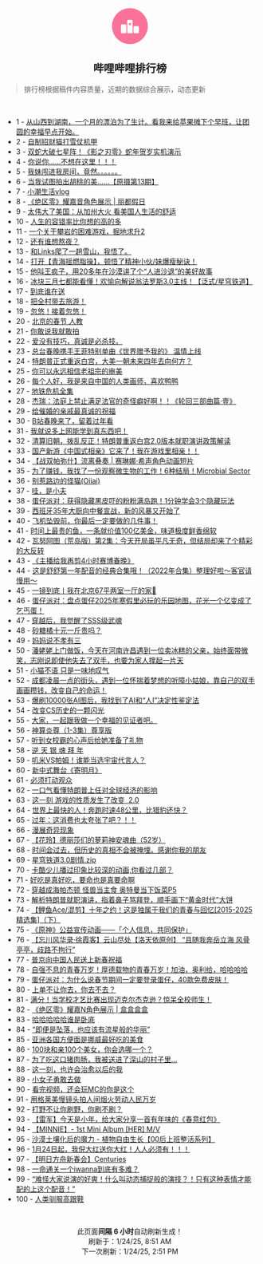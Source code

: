 <div align="center">
    <img src="./assets/icon_rank.png" alt="logo" />
    <h2>哔哩哔哩排行榜</h>
</div>

> 排行榜根据稿件内容质量，近期的数据综合展示，动态更新

<br />

<ul><li><span>1 - <a href=https://www.bilibili.com/BV13uf8YxEDV target=_blank>从山西到湖南，一个月的漂泊为了生计。看我来给苹果摊下个早班，让团圆的幸福早点开始。</a></span></li><li><span>2 - <a href=https://www.bilibili.com/BV1pEwvevEYU target=_blank>自制招财猫打雪仗机甲</a></span></li><li><span>3 - <a href=https://www.bilibili.com/BV1UpwaeNESx target=_blank>双蛇大破七星阵！《影之刃零》蛇年贺岁实机演示</a></span></li><li><span>4 - <a href=https://www.bilibili.com/BV1zdw6eyExk target=_blank>你说你……不想在这里！！！</a></span></li><li><span>5 - <a href=https://www.bilibili.com/BV13bfbYXE4N target=_blank>我妹闯进我房间，竟然。。。。。。</a></span></li><li><span>6 - <a href=https://www.bilibili.com/BV1PQwHevEkX target=_blank>当我试图拍出胡桃的美……【原摄第13期】</a></span></li><li><span>7 - <a href=https://www.bilibili.com/BV1bDftYUEEm target=_blank>小潮生活vlog</a></span></li><li><span>8 - <a href=https://www.bilibili.com/BV1nnwHedEZL target=_blank>《绝区零》耀嘉音角色展示&nbsp;|&nbsp;丽都假日</a></span></li><li><span>9 - <a href=https://www.bilibili.com/BV1w2fbY3EnC target=_blank>太伟大了美国：从加州大火&nbsp;看美国人生活的舒适</a></span></li><li><span>10 - <a href=https://www.bilibili.com/BV1mPwMeFEPX target=_blank>人生的容错率比你想的高的多</a></span></li><li><span>11 - <a href=https://www.bilibili.com/BV1KpfaYsEhx target=_blank>一个关于攀岩的困难游戏，掘地求升2</a></span></li><li><span>12 - <a href=https://www.bilibili.com/BV1ZofhY3EbR target=_blank>还有谁想熬夜？</a></span></li><li><span>13 - <a href=https://www.bilibili.com/BV1fQwme8Eqt target=_blank>和Links爬了一趟雪山，我悟了。</a></span></li><li><span>14 - <a href=https://www.bilibili.com/BV1Z4wYenEGB target=_blank>打开【青海摇燃脂操】，顿悟了精神小伙/妹爆瘦秘诀！</a></span></li><li><span>15 - <a href=https://www.bilibili.com/BV1cjwhenE9t target=_blank>他叫王疯子，用20多年在沙漠讲了个“人进沙退”的美好故事</a></span></li><li><span>16 - <a href=https://www.bilibili.com/BV1VxfhYYEGi target=_blank>冰块三月七都能看懂！欢愉向解说翁法罗斯3.0主线！【泛式/星穹铁道】</a></span></li><li><span>17 - <a href=https://www.bilibili.com/BV17Dwee9E9Q target=_blank>到底谁在送</a></span></li><li><span>18 - <a href=https://www.bilibili.com/BV1n6waeXEgG target=_blank>把全村带去旅游！</a></span></li><li><span>19 - <a href=https://www.bilibili.com/BV1J9fhY5EhW target=_blank>忽悠！接着忽悠！</a></span></li><li><span>20 - <a href=https://www.bilibili.com/BV1XUwze8ERW target=_blank>北京的春节&nbsp;人教</a></span></li><li><span>21 - <a href=https://www.bilibili.com/BV1dFf8YhEjD target=_blank>你敢说我就敢拍</a></span></li><li><span>22 - <a href=https://www.bilibili.com/BV19iwYe5Eym target=_blank>爱没有技巧，真诚是必杀技。</a></span></li><li><span>23 - <a href=https://www.bilibili.com/BV1z4fxY4EPi target=_blank>总台春晚携手王菲特别单曲《世界赠予我的》&nbsp;温情上线</a></span></li><li><span>24 - <a href=https://www.bilibili.com/BV1Q7wpe2E45 target=_blank>特朗普正式重返白宫，大美一朝未来四年去向何方？</a></span></li><li><span>25 - <a href=https://www.bilibili.com/BV1kJwHe4EKg target=_blank>你可以永远相信老祖宗的审美</a></span></li><li><span>26 - <a href=https://www.bilibili.com/BV1yjw2evEi1 target=_blank>每个人好，我是来自中国的人类画师，喜欢鸭鸭</a></span></li><li><span>27 - <a href=https://www.bilibili.com/BV1U5wUeyEPi target=_blank>地铁危机全集</a></span></li><li><span>28 - <a href=https://www.bilibili.com/BV1B3wmeZELx target=_blank>杰瑞：法庭上禁止满足法官的奇怪癖好啊！！《轮回三部曲篇·壹》</a></span></li><li><span>29 - <a href=https://www.bilibili.com/BV1QAftYDEWP target=_blank>给催婚的亲戚最真诚的祝福</a></span></li><li><span>30 - <a href=https://www.bilibili.com/BV1ckw1efEvP target=_blank>B站春晚来了，留着过年看</a></span></li><li><span>31 - <a href=https://www.bilibili.com/BV1SAwGejEeo target=_blank>我就说多上网能学到真东西吧！</a></span></li><li><span>32 - <a href=https://www.bilibili.com/BV1ACfbYVEwm target=_blank>清算旧朝，拨乱反正！特朗普重返白宫2.0版本就职演讲政策解读</a></span></li><li><span>33 - <a href=https://www.bilibili.com/BV19YwheBE4h target=_blank>国产新游《中国式相亲》它来了！我在游戏里相亲！！</a></span></li><li><span>34 - <a href=https://www.bilibili.com/BV1q3cteAEXK target=_blank>【战双帕弥什】流离叠奏&nbsp;|&nbsp;赛琳娜·希声角色动画短片</a></span></li><li><span>35 - <a href=https://www.bilibili.com/BV1DrwHeGEYp target=_blank>为了赚钱，我找了一份观察微生物的工作！6种结局！Microbial&nbsp;Sector</a></span></li><li><span>36 - <a href=https://www.bilibili.com/BV1bZw8eYEo6 target=_blank>别惹路边的怪猫(Oiiai)</a></span></li><li><span>37 - <a href=https://www.bilibili.com/BV1ruwBeME5y target=_blank>哇，是小夫</a></span></li><li><span>38 - <a href=https://www.bilibili.com/BV1xUwHeqEYg target=_blank>蛋仔派对：获得隐藏黑皮吓的粉粉满岛跑！1分钟学会3个隐藏玩法</a></span></li><li><span>39 - <a href=https://www.bilibili.com/BV1rRwheWEUH target=_blank>西班牙35年大厨向中餐宣战，新的风暴又开始了</a></span></li><li><span>40 - <a href=https://www.bilibili.com/BV134wmemE5C target=_blank>飞机坠毁前，你最后一定要做的几件事！</a></span></li><li><span>41 - <a href=https://www.bilibili.com/BV1Rpw4efEtZ target=_blank>时间上最贵的鱼，一条就价值100亿美金，味道极度鲜香绵软</a></span></li><li><span>42 - <a href=https://www.bilibili.com/BV12awpeMEfG target=_blank>瓦努阿图（荒岛版）第2集：今天开局虽平凡无奇，但结局却来了个精彩的大反转</a></span></li><li><span>43 - <a href=https://www.bilibili.com/BV1dgwaeVE2c target=_blank>《主播给我再剪4小时赛博春晚》</a></span></li><li><span>44 - <a href=https://www.bilibili.com/BV1TQwYeNE8j target=_blank>这是舒舒第一年配音的经典合集哦！（2022年合集）整理好啦～客官请慢用～</a></span></li><li><span>45 - <a href=https://www.bilibili.com/BV1rDwbeEEzH target=_blank>一镜到底丨我在北京67平两室一厅的家🏡</a></span></li><li><span>46 - <a href=https://www.bilibili.com/BV1iWwke5ERs target=_blank>蛋仔派对：盘点蛋仔2025年寒假里必玩的乐园地图，花光一个亿变成了乞丐蛋！</a></span></li><li><span>47 - <a href=https://www.bilibili.com/BV1mLftYkEPA target=_blank>穿越后，我觉醒了SSS级武魂</a></span></li><li><span>48 - <a href=https://www.bilibili.com/BV1Hvw8eEEZJ target=_blank>砂糖橘十元一斤贵吗？</a></span></li><li><span>49 - <a href=https://www.bilibili.com/BV1ESf4YhEHt target=_blank>妈妈说不孝有三</a></span></li><li><span>50 - <a href=https://www.bilibili.com/BV1UEw8eFEJ2 target=_blank>潘姥姥上门做饭，今天在河南许昌遇到一位卖冰糕的父亲，始终面带微笑，志刚说即使他失去了双手，也要为家人撑起一片天</a></span></li><li><span>51 - <a href=https://www.bilibili.com/BV1JCfiY4Edz target=_blank>小猫不语&nbsp;只是一味地叹气</a></span></li><li><span>52 - <a href=https://www.bilibili.com/BV1DpwpeVEgm target=_blank>成都凌晨一点的街头，遇到一位怀揣着梦想的听障小姑娘，靠自己的双手画画攒钱，改变自己的命运！</a></span></li><li><span>53 - <a href=https://www.bilibili.com/BV1oXwmefEYy target=_blank>爆刷10000张AI图后，我找到了AI和“人I”决定性鉴定法</a></span></li><li><span>54 - <a href=https://www.bilibili.com/BV18ew6efEF5 target=_blank>改变CS历史的一颗闪光</a></span></li><li><span>55 - <a href=https://www.bilibili.com/BV1ArfbYyESz target=_blank>大家，一起跟我做一个幸福的见证者吧。</a></span></li><li><span>56 - <a href=https://www.bilibili.com/BV1RxwbevEZx target=_blank>神算炎尊（1-3集）尊享版</a></span></li><li><span>57 - <a href=https://www.bilibili.com/BV1t3wWe6EuV target=_blank>听到女校霸的心声后给她准备了礼物</a></span></li><li><span>58 - <a href=https://www.bilibili.com/BV1ZxwheVEFv target=_blank>逆&nbsp;天&nbsp;银&nbsp;魂&nbsp;拜&nbsp;年</a></span></li><li><span>59 - <a href=https://www.bilibili.com/BV1fWwYepE1V target=_blank>叽米VS帕姆！谁能当选宇宙代言人？</a></span></li><li><span>60 - <a href=https://www.bilibili.com/BV1ocfaYBEo8 target=_blank>新中式舞台《寄明月》</a></span></li><li><span>61 - <a href=https://www.bilibili.com/BV1tvwPepE86 target=_blank>必须打动观众</a></span></li><li><span>62 - <a href=https://www.bilibili.com/BV174wHeQEiP target=_blank>一口气看懂特朗普上任对全球经济的影响</a></span></li><li><span>63 - <a href=https://www.bilibili.com/BV1NowxemEoC target=_blank>这一刻&nbsp;游戏的性质发生了改变&nbsp;&nbsp;2.0</a></span></li><li><span>64 - <a href=https://www.bilibili.com/BV1LhwYeUEex target=_blank>世界上最快的人！奔跑时速48公里，比猎豹还快？</a></span></li><li><span>65 - <a href=https://www.bilibili.com/BV1CxfaYHEo6 target=_blank>过年：这消费也太夸张了吧？！！</a></span></li><li><span>66 - <a href=https://www.bilibili.com/BV1fPwpexEdc target=_blank>漫展奇异现象</a></span></li><li><span>67 - <a href=https://www.bilibili.com/BV1fKfiYDEn7 target=_blank>【花玲】德丽莎们的萝莉神安魂曲（52岁）</a></span></li><li><span>68 - <a href=https://www.bilibili.com/BV1GQw8eqEjK target=_blank>时间会过去，但历史的真相不会被掩埋。感谢你我的朋友</a></span></li><li><span>69 - <a href=https://www.bilibili.com/BV1iBf8YvEtq target=_blank>星穹铁道3.0剧情.zip</a></span></li><li><span>70 - <a href=https://www.bilibili.com/BV1ZgwseFEfN target=_blank>卡酷少儿播过印象比较深的动画,你看过几部？</a></span></li><li><span>71 - <a href=https://www.bilibili.com/BV1UiwbeZEwo target=_blank>好吃是真好吃，要命也是真要命啊</a></span></li><li><span>72 - <a href=https://www.bilibili.com/BV1Rff4YWE8E target=_blank>穿越成海帕杰顿&nbsp;怪兽当主食&nbsp;奥特曼当下饭菜P5</a></span></li><li><span>73 - <a href=https://www.bilibili.com/BV1JLwbeVEZP target=_blank>解析特朗普就职演讲，指着鼻子骂拜登，顺手画下“黄金时代”大饼</a></span></li><li><span>74 - <a href=https://www.bilibili.com/BV1iewWeREA1 target=_blank>【鲤鱼Ace/混剪】十年之约！这是独属于我们的青春与回忆[2015-2025精选集]（下）</a></span></li><li><span>75 - <a href=https://www.bilibili.com/BV1CDwbeEE46 target=_blank>《原神》公益宣传动画——「个人信息，共同保护」</a></span></li><li><span>76 - <a href=https://www.bilibili.com/BV1Y5wae6EEb target=_blank>【忘川风华录·徐霞客】云山尽处【洛天依原创】&nbsp;“且随我奔岳立海&nbsp;风骨亭亭，歧路不拘行”</a></span></li><li><span>77 - <a href=https://www.bilibili.com/BV1TGftY1EFD target=_blank>普京向中国人民送上新春祝福</a></span></li><li><span>78 - <a href=https://www.bilibili.com/BV195wCegEyC target=_blank>自强不息的青春万岁！厚德载物的青春万岁！加油，奥利给，哈哈哈哈</a></span></li><li><span>79 - <a href=https://www.bilibili.com/BV1m8wpeBEYP target=_blank>蛋仔派对：为什么说春节期间一定要登录蛋仔，40款免费皮肤！</a></span></li><li><span>80 - <a href=https://www.bilibili.com/BV1xpwzeEEuh target=_blank>上单不让你去，你去不去？</a></span></li><li><span>81 - <a href=https://www.bilibili.com/BV1EmrSYJE3F target=_blank>满分！当学校才艺比赛出现迈克尔杰克逊？惊呆全校师生！</a></span></li><li><span>82 - <a href=https://www.bilibili.com/BV1Rdf4YxEJ9 target=_blank>《绝区零》耀嘉N角色展示&nbsp;|&nbsp;盒盒盒盒</a></span></li><li><span>83 - <a href=https://www.bilibili.com/BV1c5wheQE9e target=_blank>哈哈哈哈哈谁是卧底</a></span></li><li><span>84 - <a href=https://www.bilibili.com/BV1U2wce7Eu5 target=_blank>“即便是坠落，也应该有流星般的华丽”</a></span></li><li><span>85 - <a href=https://www.bilibili.com/BV1uEwrefEwD target=_blank>亚洲各国方便面是挪威最好吃的美食</a></span></li><li><span>86 - <a href=https://www.bilibili.com/BV17ZwBevEYt target=_blank>100块和亲100个美女，你会选哪一个？</a></span></li><li><span>87 - <a href=https://www.bilibili.com/BV1MPwhebEL7 target=_blank>为了吃这口猪肉肠，我被送进了深山的村子里…</a></span></li><li><span>88 - <a href=https://www.bilibili.com/BV1awwWe2EbE target=_blank>这一刻，也许会治愈以后的我</a></span></li><li><span>89 - <a href=https://www.bilibili.com/BV1eQw8eqEP6 target=_blank>小女子勇敢去做</a></span></li><li><span>90 - <a href=https://www.bilibili.com/BV1NBwmegEin target=_blank>看完视频，还会玩MC的你是这个</a></span></li><li><span>91 - <a href=https://www.bilibili.com/BV1ijr6YUEfB target=_blank>用格莱美慢镜头拍人间烟火劳动人民万岁</a></span></li><li><span>92 - <a href=https://www.bilibili.com/BV1Aww4e5ErE target=_blank>打野不让你刷野，你刷不刷？</a></span></li><li><span>93 - <a href=https://www.bilibili.com/BV175fbYAEHk target=_blank>【雷军】今天是小年，给大家分享一首有年味的《春意红包》</a></span></li><li><span>94 - <a href=https://www.bilibili.com/BV1fLwbeGETn target=_blank>【MINNIE】-&nbsp;1st&nbsp;Mini&nbsp;Album&nbsp;[HER]&nbsp;M/V</a></span></li><li><span>95 - <a href=https://www.bilibili.com/BV17Mwpe9E3P target=_blank>沙漠土壤化后的魔力&nbsp;-&nbsp;植物自由生长【00后上班整活系列】</a></span></li><li><span>96 - <a href=https://www.bilibili.com/BV1JAfiY9Etm target=_blank>1月24日起，我倪大红送你大红！人人必须有！！！</a></span></li><li><span>97 - <a href=https://www.bilibili.com/BV1FYwTeHEQv target=_blank>【明日方舟新春会】Centuries</a></span></li><li><span>98 - <a href=https://www.bilibili.com/BV1p5cfeaEia target=_blank>一命通关一个iwanna到底有多难？</a></span></li><li><span>99 - <a href=https://www.bilibili.com/BV17Wwhe1EGn target=_blank>“难怪大家说演的好爽！什么叫动态捕捉般的演技？！只有这种表情才能配的上这个配音！”</a></span></li><li><span>100 - <a href=https://www.bilibili.com/BV12jwUeVES5 target=_blank>人类驯服高跟鞋</a></span></li></ul>

<br />

<p align=center>此页面<strong>间隔 6 小时</strong>自动刷新生成！<br>刷新于：1/24/25, 8:51 AM<br>下一次刷新：1/24/25, 2:51 PM</p>
